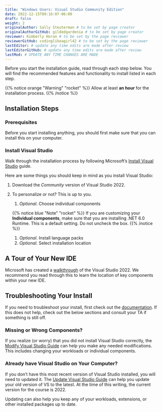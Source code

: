 ```yaml
---
title: "Windows Users: Visual Studio Community Edition"
date: 2022-12-15T09:16:07-06:00
draft: false
weight: 2
originalAuthor: Sally Steuterman # to be set by page creator
originalAuthorGitHub: gildedgardenia # to be set by page creator
reviewer: Kimberly Horan # to be set by the page reviewer
reviewerGitHub: codinglikeagirl42 # to be set by the page reviewer
lastEditor: # update any time edits are made after review
lastEditorGitHub: # update any time edits are made after review
lastMod: # UPDATE ANY TIME CHANGES ARE MADE
---
```


Before you start the installation guide, read through each step below. You will find the recommended features and functionality to install listed in each step.

{{% notice orange "Warning" "rocket" %}}
Allow at least **an hour** for the installation process.
{{% /notice %}}

## Installation Steps

### Prerequisites

Before you start installing anything, you should first make sure that you can install this on your computer.

### Install Visual Studio

Walk through the installation process by following Microsoft’s [Install Visual Studio](https://learn.microsoft.com/en-us/visualstudio/install/install-visual-studio?view=vs-2022) guide.

Here are some things you should keep in mind as you install Visual Studio:

1. Download the *Community* version of Visual Studio 2022.
1. To personalize or not? This is up to you.

   1. *Optional*. Choose individual components

   {{% notice blue "Note" "rocket" %}}
   If you are customizing your **Individual components**, make sure that you are installing .NET 6.0 Runtime. This is a default setting. Do not uncheck the box.
   {{% /notice %}}

   1. *Optional*. Install language packs
   1. *Optional*. Select installation location

## A Tour of Your New IDE

Microsoft has created a [walkthrough](https://learn.microsoft.com/en-us/visualstudio/ide/quickstart-ide-orientation?view=vs-2022) of the Visual Studio 2022. We recommend you read through this to learn the location of key components within your new IDE.

## Troubleshooting Your Install

If you need to troubleshoot your install, first check out the [documentation](https://learn.microsoft.com/en-us/visualstudio/install/troubleshooting-installation-issues?view=vs-2022). If this does not help, check out the below sections and consult your TA if something is still off.

### Missing or Wrong Components?

If you realize (or worry) that you did not install Visual Studio correctly, the [Modify Visual Studio Guide](https://learn.microsoft.com/en-us/visualstudio/install/modify-visual-studio?view=vs-2022) can help you make any needed modifications. This includes changing your workloads or individual components.

### Already have Visual Studio on Your Computer?

If you don’t have this most recent version of Visual Studio installed, you will need to updated it. The [Update Visual Studio Guide](https://learn.microsoft.com/en-us/visualstudio/install/update-visual-studio?view=vs-2022) can help you update your old version of VS to the latest. At the time of this writing, the current version for the course is 2022.

Updating can also help you keep any of your workloads, extensions, or other installed packages up to date.